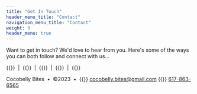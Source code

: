 ```yaml
---
title: "Get In Touch"
header_menu_title: "Contact"
navigation_menu_title: "Contact"
weight: 9
header_menu: true
---
```


Want to get in touch? We'd love to hear from you. Here's some of the ways you can both follow and connect with us...

{{<extlink icon="fa fa-instagram" text="Instagram" href="https://www.instagram.com/cocobelly.bites/">}}
 &nbsp;|&nbsp; {{<extlink icon="fa fa-youtube" text="Youtube" href="https://www.youtube.com/@cocobellybites">}}  &nbsp;|&nbsp; {{<extlink icon="fa fa-pinterest" text="Pinterest" href="https://www.pinterest.com/cocobellybites">}} &nbsp;|&nbsp; {{<extlink icon="fa fa-twitter" text="Twitter" href="https://twitter.com/CocobellyBites">}} &nbsp;|&nbsp; {{<extlink icon="fa fa-github" text="Github" href="https://github.com/CocobellyBites">}}

Cocobelly Bites &nbsp;•&nbsp; ©2023 &nbsp;•&nbsp; {{<icon class="fa fa-envelope">}}&nbsp;[cocobelly.bites@gmail.com](mailto:cocobelly.bites@gmail.com) {{<icon class="fa fa-phone">}}&nbsp;[617-863-6565](tel:617-863-6565)




            
